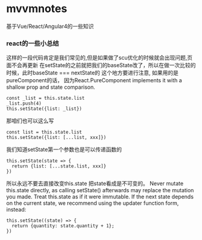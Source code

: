 # mvvmnotes
基于Vue/React/Angular4的一些知识

### react的一些小总结
这样的一段代码肯定是我们常见的,但是如果做了scu优化的时候就会出现问题,页面不会再更新
在setState的之前就把我们的baseState改了，所以在做一次比较的时候，此时baseState === nextState的
这个地方要进行注意, 如果用的是pureComponent的话，
因为React.PureComponent implements it with a shallow prop and state comparison.
```
const _list = this.state.list
_list.push(4)
this.setState({list: _list})
```
那咱们也可以这么写
```
const list = this.state.list
this.setState({list: [...list, xxx]})
```
我们知道setState第一个参数也是可以传递函数的
```
this.setState(state => {
  return {list: [...state.list, xxx]}
})
```
所以永远不要去直接改变this.state 把state看成是不可变的。
Never mutate this.state directly, as calling setState() afterwards may replace the mutation you made. Treat this.state as if it were immutable.
If the next state depends on the current state, we recommend using the updater function form, instead:
```
this.setState((state) => {
  return {quantity: state.quantity + 1};
})
```
